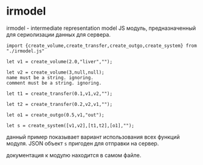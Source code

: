 irmodel
=======
irmodel - intermediate representation model
JS модуль, предназначенный для сериолизации данных для сервера.
```
import {create_volume,create_transfer,create_outgo,create_system} from "./irmodel.js"

let v1 = create_volume(2.0,"liver","");

let v2 = create_volume(3,null,null);
name must be a string. ignoring.
comment must be a string. ignoring.

let t1 = create_transfer(0.1,v1,v2,"");

let t2 = create_transfer(0.2,v2,v1,"");

let o1 = create_outgo(0.5,v1,"out");

let s = create_system([v1,v2],[t1,t2],[o1],"");
```
данный пример показывает вариант использования всех функций модуля.
JSON объект `s` пригоден для отправки на сервер.

документация к модулю находится в самом файле.